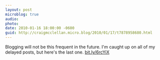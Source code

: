 ```yaml
---
layout: post
microblog: true
audio: 
photo: 
date: 2010-01-16 18:00:00 -0600
guid: http://craigmcclellan.micro.blog/2010/01/17/t7878958680.html
---
```

Blogging will not be this frequent in the future.  I'm caught up on all of my delayed posts, but here's the last one. [bit.ly/6rcYiX](http://bit.ly/6rcYiX)
